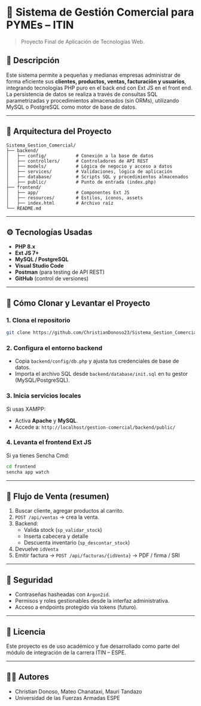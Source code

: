 
# 💼 Sistema de Gestión Comercial para PYMEs – ITIN

> Proyecto Final de Aplicación de Tecnologías Web.

## 📌 Descripción

Este sistema permite a pequeñas y medianas empresas administrar de forma eficiente sus **clientes, productos, ventas, facturación y usuarios**, integrando tecnologías PHP puro en el back end con Ext JS en el front end. La persistencia de datos se realiza a través de consultas SQL parametrizadas y procedimientos almacenados (sin ORMs), utilizando MySQL o PostgreSQL como motor de base de datos.

---

## 🧱 Arquitectura del Proyecto

```
Sistema_Gestion_Comercial/
├── backend/
│   ├── config/           # Conexión a la base de datos
│   ├── controllers/      # Controladores de API REST
│   ├── models/           # Lógica de negocio y acceso a datos
│   ├── services/         # Validaciones, lógica de aplicación
│   ├── database/         # Scripts SQL y procedimientos almacenados
│   ├── public/           # Punto de entrada (index.php)
├── frontend/
│   ├── app/              # Componentes Ext JS
│   ├── resources/        # Estilos, íconos, assets
│   ├── index.html        # Archivo raíz
└── README.md
```

---

## ⚙️ Tecnologías Usadas

- **PHP 8.x**
- **Ext JS 7+**
- **MySQL / PostgreSQL**
- **Visual Studio Code**
- **Postman** (para testing de API REST)
- **GitHub** (control de versiones)

---

## 🚀 Cómo Clonar y Levantar el Proyecto

### 1. Clona el repositorio
```bash
git clone https://github.com/ChristianDonoso23/Sistema_Gestion_Comercial.git
```

### 2. Configura el entorno backend
- Copia `backend/config/db.php` y ajusta tus credenciales de base de datos.
- Importa el archivo SQL desde `backend/database/init.sql` en tu gestor (MySQL/PostgreSQL).

### 3. Inicia servicios locales
Si usas XAMPP:
- Activa **Apache** y **MySQL**.
- Accede a: `http://localhost/gestion-comercial/backend/public/`

### 4. Levanta el frontend Ext JS
Si ya tienes Sencha Cmd:
```bash
cd frontend
sencha app watch
```

---

## 🔁 Flujo de Venta (resumen)

1. Buscar cliente, agregar productos al carrito.
2. `POST /api/ventas` → crea la venta.
3. Backend:
   - Valida stock (`sp_validar_stock`)
   - Inserta cabecera y detalle
   - Descuenta inventario (`sp_descontar_stock`)
4. Devuelve `idVenta`
5. Emitir factura → `POST /api/facturas/{idVenta}` → PDF / firma / SRI

---

## 🔐 Seguridad

- Contraseñas hasheadas con `Argon2id`.
- Permisos y roles gestionables desde la interfaz administrativa.
- Acceso a endpoints protegido vía tokens (futuro).

---

## 📄 Licencia

Este proyecto es de uso académico y fue desarrollado como parte del módulo de integración de la carrera ITIN – ESPE.

---

## 👨‍💻 Autores

- Christian Donoso, Mateo Chanataxi, Mauri Tandazo  
- Universidad de las Fuerzas Armadas ESPE  
